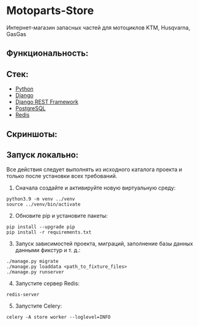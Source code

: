 # Motoparts-Store

Интернет-магазин запасных частей для мотоциклов KTM, Husqvarna, GasGas

## Функциональность:

## Стек:

- [Python](https://www.python.org/downloads/)
- [Django](https://www.djangoproject.com/download/)
- [Django REST Framework](https://www.django-rest-framework.org/)
- [PostgreSQL](https://www.postgresql.org/)
- [Redis](https://redis.io/downloads/)

## Скриншоты:

## Запуск локально:

Все действия следует выполнять из исходного каталога проекта и только после установки всех требований.

1. Сначала создайте и активируйте новую виртуальную среду:

```
python3.9 -m venv ../venv
source ../venv/bin/activate
```
2. Обновите pip и установите пакеты:

```
pip install --upgrade pip
pip install -r requirements.txt
```
3. Запуск зависимостей проекта, миграций, заполнение базы данных данными фикстур и т. д.:

```
./manage.py migrate
./manage.py loaddata <path_to_fixture_files>
./manage.py runserver
```
4. Запустите сервер Redis:

```
redis-server
```
5. Запустите Celery:

```
celery -A store worker --loglevel=INFO
```


